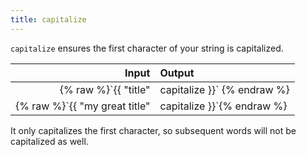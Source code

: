 ```yaml
---
title: capitalize
---
```


`capitalize` ensures the first character of your string is capitalized.

| Input                                                      | Output           |
|-----------------------------------------------------------:|:-----------------|
| {% raw %}`{{ "title" | capitalize }}`         {% endraw %} | "Title"          |
| {% raw %}`{{ "my great title" | capitalize }}`{% endraw %} | "My great title" |

It only capitalizes the first character, so subsequent words will not be capitalized as well.
